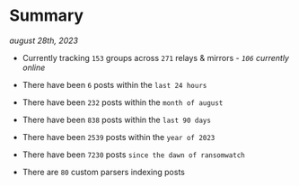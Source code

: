
# Summary
_august 28th, 2023_

- Currently tracking `153` groups across `271` relays & mirrors - _`106` currently online_

- There have been `6` posts within the `last 24 hours`

- There have been `232` posts within the `month of august`

- There have been `838` posts within the `last 90 days`

- There have been `2539` posts within the `year of 2023`

- There have been `7230` posts `since the dawn of ransomwatch`

- There are `80` custom parsers indexing posts
